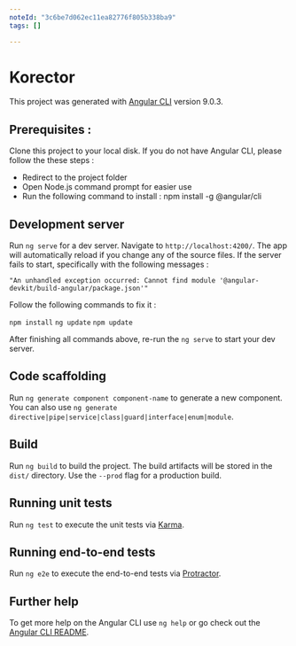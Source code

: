 ```yaml
---
noteId: "3c6be7d062ec11ea82776f805b338ba9"
tags: []

---
```


# Korector

This project was generated with [Angular CLI](https://github.com/angular/angular-cli) version 9.0.3.

## Prerequisites : 

Clone this project to your local disk. If you do not have Angular CLI, please follow the these steps :
- Redirect to the project folder
- Open Node.js command prompt for easier use 
- Run the following command to install : 
npm install -g @angular/cli

## Development server

Run `ng serve` for a dev server. Navigate to `http://localhost:4200/`. The app will automatically reload if you change any of the source files.
If the server fails to start, specifically with the following messages : 

`"An unhandled exception occurred: Cannot find module '@angular-devkit/build-angular/package.json'"`

Follow the following commands to fix it : 

`npm install` 
`ng update` 
`npm update`

After finishing all commands above, re-run the `ng serve` to start your dev server.

## Code scaffolding

Run `ng generate component component-name` to generate a new component. You can also use `ng generate directive|pipe|service|class|guard|interface|enum|module`.

## Build

Run `ng build` to build the project. The build artifacts will be stored in the `dist/` directory. Use the `--prod` flag for a production build.

## Running unit tests

Run `ng test` to execute the unit tests via [Karma](https://karma-runner.github.io).

## Running end-to-end tests

Run `ng e2e` to execute the end-to-end tests via [Protractor](http://www.protractortest.org/).

## Further help

To get more help on the Angular CLI use `ng help` or go check out the [Angular CLI README](https://github.com/angular/angular-cli/blob/master/README.md).
